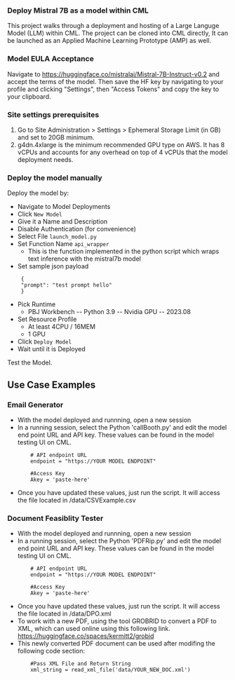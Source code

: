 ### Deploy Mistral 7B as a model within CML
This project walks through a deployment and hosting of a Large Languge Model (LLM) within CML. The project can be cloned into CML directly,  It can be launched as an Applied Machine Learning Prototype (AMP) as well. 

### Model EULA Acceptance
Navigate to https://huggingface.co/mistralai/Mistral-7B-Instruct-v0.2 and accept the terms of the model. Then save the HF key by navigating to your profile and clicking "Settings", then "Access Tokens" and copy the key to your clipboard.

### Site settings prerequisites
1. Go to Site Administration > Settings > Ephemeral Storage Limit (in GB) and set to 20GB minimum.
2. g4dn.4xlarge is the minimum recommended GPU type on AWS. It has 8 vCPUs and accounts for any overhead on top of 4 vCPUs that the model deployment needs.

### Deploy the model manually
Deploy the model by:
- Navigate to  Model Deployments
- Click `New Model`
- Give it a Name and Description
- Disable Authentication (for convenience)
- Select File `launch_model.py`
- Set Function Name `api_wrapper`
  - This is the function implemented in the python script which wraps text inference with the mistral7b model
- Set sample json payload
   ```
    {
    "prompt": "test prompt hello"
    }
   ```
- Pick Runtime
  - PBJ Workbench -- Python 3.9 -- Nvidia GPU -- 2023.08
- Set Resource Profile
  - At least 4CPU / 16MEM
  - 1 GPU
- Click `Deploy Model`
- Wait until it is Deployed

Test the Model.


## Use Case Examples

### Email Generator
- With the model deployed and runnning, open a new session
- In a running session, select the Python 'callBooth.py' and edit the model end point URL and API key.  These values can be found in the model testing UI on CML. 
    ```
        # API endpoint URL
        endpoint = "https://YOUR MODEL ENDPOINT"
        
        #Access Key
        Akey = 'paste-here'
    ```
- Once you have updated these values, just run the script. It will access the file located in /data/CSVExample.csv

### Document Feasiblity Tester

- With the model deployed and runnning, open a new session
- In a running session, select the Python 'PDFRip.py' and edit the model end point URL and API key.  These values can be found in the model testing UI on CML. 
    ```
        # API endpoint URL
        endpoint = "https://YOUR MODEL ENDPOINT"
        
        #Access Key
        Akey = 'paste-here'
    ```
- Once you have updated these values, just run the script. It will access the file located in /data/DPO.xml
- To work with a new PDF, using the tool GROBRID to convert a PDF to XML, which can used online using this following link.  https://huggingface.co/spaces/kermitt2/grobid
- This newly converted PDF document can be used after modifing the following code section:
    ```
        #Pass XML File and Return String
        xml_string = read_xml_file('data/YOUR_NEW_DOC.xml')
    ```